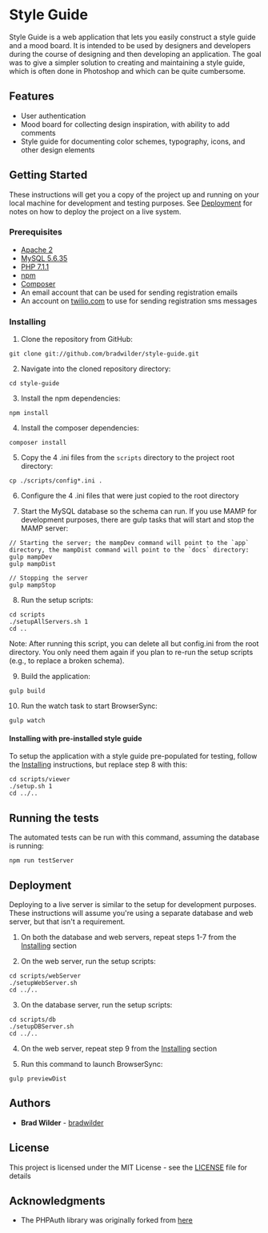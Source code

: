 # Style Guide

Style Guide is a web application that lets you easily construct a style guide and a mood board. It is intended to be used by designers and developers during the course of designing and then developing an application. The goal was to give a simpler solution to creating and maintaining a style guide, which is often done in Photoshop and which can be quite cumbersome.

## Features

* User authentication
* Mood board for collecting design inspiration, with ability to add comments
* Style guide for documenting color schemes, typography, icons, and other design elements

## Getting Started

These instructions will get you a copy of the project up and running on your local machine for development and testing purposes. See [Deployment](https://github.com/bradwilder/style-guide#Deployment) for notes on how to deploy the project on a live system.

### Prerequisites

* [Apache 2](https://httpd.apache.org/)
* [MySQL 5.6.35](https://www.mysql.com/)
* [PHP 7.1.1](http://www.php.net/)
* [npm](https://www.npmjs.com/)
* [Composer](https://getcomposer.org/)
* An email account that can be used for sending registration emails
* An account on [twilio.com](https://www.twilio.com/) to use for sending registration sms messages

### Installing

1. Clone the repository from GitHub:
```
git clone git://github.com/bradwilder/style-guide.git
```

2. Navigate into the cloned repository directory:
```
cd style-guide
```

3. Install the npm dependencies:
```
npm install
```

4. Install the composer dependencies:
```
composer install
```

5. Copy the 4 .ini files from the `scripts` directory to the project root directory:
```
cp ./scripts/config*.ini .
```

6. Configure the 4 .ini files that were just copied to the root directory

7. Start the MySQL database so the schema can run. If you use MAMP for development purposes, there are gulp tasks that will start and stop the MAMP server:
```
// Starting the server; the mampDev command will point to the `app` directory, the mampDist command will point to the `docs` directory:
gulp mampDev
gulp mampDist

// Stopping the server
gulp mampStop
```

8. Run the setup scripts:
```
cd scripts
./setupAllServers.sh 1
cd ..
```
Note: After running this script, you can delete all but config.ini from the root directory. You only need them again if you plan to re-run the setup scripts (e.g., to replace a broken schema).

9. Build the application:
```
gulp build
```

10. Run the watch task to start BrowserSync:
```
gulp watch
```

#### Installing with pre-installed style guide

To setup the application with a style guide pre-populated for testing, follow the [Installing](https://github.com/bradwilder/style-guide#Installing) instructions, but replace step 8 with this:
```
cd scripts/viewer
./setup.sh 1
cd ../..
```

## Running the tests

The automated tests can be run with this command, assuming the database is running:
```
npm run testServer
```

## Deployment

Deploying to a live server is similar to the setup for development purposes. These instructions will assume you're using a separate database and web server, but that isn't a requirement.

1. On both the database and web servers, repeat steps 1-7 from the [Installing](https://github.com/bradwilder/style-guide#Installing) section

2. On the web server, run the setup scripts:
```
cd scripts/webServer
./setupWebServer.sh
cd ../..
```

3. On the database server, run the setup scripts:
```
cd scripts/db
./setupDBServer.sh
cd ../..
```

4. On the web server, repeat step 9 from the [Installing](https://github.com/bradwilder/style-guide#Installing) section

5. Run this command to launch BrowserSync:
```
gulp previewDist
```

## Authors

* **Brad Wilder** - [bradwilder](https://github.com/bradwilder)

## License

This project is licensed under the MIT License - see the [LICENSE](https://github.com/bradwilder/style-guide/blob/master/LICENSE) file for details

## Acknowledgments

* The PHPAuth library was originally forked from [here](https://github.com/PHPAuth/PHPAuth)
